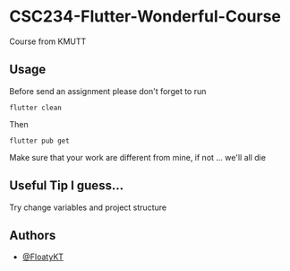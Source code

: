 # CSC234-Flutter-Wonderful-Course
Course from KMUTT

## Usage
Before send an assignment please don't forget to run
```
flutter clean
```
Then
```
flutter pub get
```
Make sure that your work are different from mine, if not ... we'll all die

## Useful Tip I guess...

Try change variables and project structure

## Authors

- [@FloatyKT](https://github.com/FloatKasemtan)

